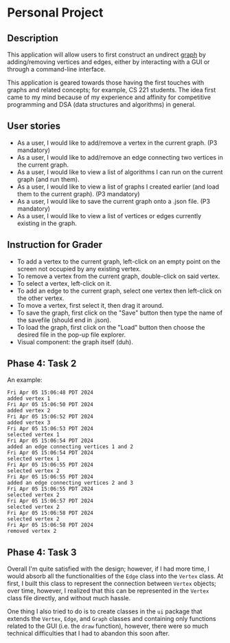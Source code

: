 # Personal Project 


## Description

This application will allow users to first construct an undirect [graph](https://en.wikipedia.org/wiki/Graph_(discrete_mathematics)) by adding/removing vertices and edges, either by interacting with a GUI or through a command-line interface.

This application is geared towards those having the first touches with graphs and related concepts; for example, CS 221 students. The idea first came to my mind because of my experience and affinity for competitive programming and DSA (data structures and algorithms) in general.

## User stories

- As a user, I would like to add/remove a vertex in the current graph.                                      (P3 mandatory)
- As a user, I would like to add/remove an edge connecting two vertices in the current graph.
- As a user, I would like to view a list of algorithms I can run on the current graph (and run them).
- As a user, I would like to view a list of graphs I created earlier (and load them to the current graph).  (P3 mandatory)
- As a user, I would like to save the current graph onto a .json file.                                      (P3 mandatory)
- As a user, I would like to view a list of vertices or edges currently existing in the graph.


## Instruction for Grader

- To add a vertex to the current graph, left-click on an empty point on the screen not occupied by any existing vertex.
- To remove a vertex from the current graph, double-click on said vertex.
- To select a vertex, left-click on it.
- To add an edge to the current graph, select one vertex then left-click on the other vertex.
- To move a vertex, first select it, then drag it around.
- To save the graph, first click on the "Save" button then type the name of the savefile (should end in .json).
- To load the graph, first click on the "Load" button then choose the desired file in the pop-up file explorer.
- Visual component: the graph itself (duh).

## Phase 4: Task 2

An example: 
```
Fri Apr 05 15:06:48 PDT 2024
added vertex 1
Fri Apr 05 15:06:50 PDT 2024
added vertex 2
Fri Apr 05 15:06:52 PDT 2024
added vertex 3
Fri Apr 05 15:06:53 PDT 2024
selected vertex 1
Fri Apr 05 15:06:54 PDT 2024
added an edge connecting vertices 1 and 2
Fri Apr 05 15:06:54 PDT 2024
selected vertex 1
Fri Apr 05 15:06:55 PDT 2024
selected vertex 2
Fri Apr 05 15:06:55 PDT 2024
added an edge connecting vertices 2 and 3
Fri Apr 05 15:06:55 PDT 2024
selected vertex 2
Fri Apr 05 15:06:57 PDT 2024
selected vertex 2
Fri Apr 05 15:06:58 PDT 2024
selected vertex 2
Fri Apr 05 15:06:58 PDT 2024
removed vertex 2
```

## Phase 4: Task 3

Overall I'm quite satisfied with the design; however, if I had more time, I would absorb all the functionalities of the `Edge` class into the `Vertex` class. At first, I built this class to represent the connection between `Vertex` objects; over time, however, I realized that this can be represented in the `Vertex` class file directly, and without much hassle.

One thing I also tried to do is to create classes in the `ui` package that extends the `Vertex`, `Edge`, and `Graph` classes and containing only functions related to the GUI (i.e. the `draw` function), however, there were so much technical difficulties that I had to abandon this soon after.
